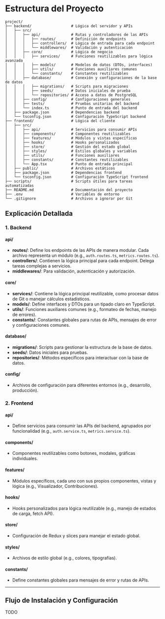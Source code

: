 # Estructura del Proyecto

```
project/
├── backend/                  # Lógica del servidor y APIs
│   ├── src/
│   │   ├── api/              # Rutas y controladores de las APIs
│   │   │   ├── routes/       # Definición de endpoints
│   │   │   ├── controllers/  # Lógica de entrada para cada endpoint
│   │   │   └── middlewares/  # Validación y autenticación
│   │   ├── core/             # Lógica de negocio
│   │   │   ├── services/     # Funciones reutilizables para lógica avanzada
│   │   │   ├── models/       # Modelos de datos (DTOs, interfaces)
│   │   │   ├── utils/        # Funciones auxiliares comunes
│   │   │   └── constants/    # Constantes reutilizables
│   │   ├── database/         # Conexión y configuraciones de la base de datos
│   │   │   ├── migrations/   # Scripts para migraciones
│   │   │   ├── seeds/        # Datos iniciales de prueba
│   │   │   └── repositories/ # Acceso a datos de PostgreSQL
│   │   ├── config/           # Configuraciones generales
│   │   ├── tests/            # Pruebas unitarias del backend
│   │   └── index.ts          # Punto de entrada del backend
│   ├── package.json          # Dependencias backend
│   └── tsconfig.json         # Configuración TypeScript backend
├── frontend/                 # Lógica del cliente
│   ├── src/
│   │   ├── api/              # Servicios para consumir APIs
│   │   ├── components/       # Componentes reutilizables
│   │   ├── features/         # Módulos y vistas específicas
│   │   ├── hooks/            # Hooks personalizados
│   │   ├── store/            # Gestión del estado global
│   │   ├── styles/           # Estilos globales y variables
│   │   ├── utils/            # Funciones auxiliares
│   │   ├── constants/        # Constantes reutilizables
│   │   └── App.tsx           # Punto de entrada principal
│   ├── public/               # Archivos estáticos
│   ├── package.json          # Dependencias frontend
│   └── tsconfig.json         # Configuración TypeScript frontend
├── scripts/                  # Scripts útiles para tareas automatizadas
├── README.md                 # Documentación del proyecto
├── .env                      # Variables de entorno
└── .gitignore                # Archivos a ignorar por Git
```

## Explicación Detallada

### 1. Backend

#### api/
- **routes/**: Define los endpoints de las APIs de manera modular. Cada archivo representa un módulo (e.g., `auth.routes.ts`, `metrics.routes.ts`).
- **controllers/**: Contienen la lógica principal para cada endpoint. Delega tareas complejas a servicios.
- **middlewares/**: Para validación, autenticación y autorización.

#### core/
- **services/**: Contiene la lógica principal reutilizable, como procesar datos de Git o manejar cálculos estadísticos.
- **models/**: Define interfaces y DTOs para un tipado claro en TypeScript.
- **utils/**: Funciones auxiliares comunes (e.g., formateo de fechas, manejo de errores).
- **constants/**: Constantes globales para rutas de APIs, mensajes de error y configuraciones comunes.

#### database/
- **migrations/**: Scripts para gestionar la estructura de la base de datos.
- **seeds/**: Datos iniciales para pruebas.
- **repositories/**: Métodos específicos para interactuar con la base de datos.

#### config/
- Archivos de configuración para diferentes entornos (e.g., desarrollo, producción).

### 2. Frontend

#### api/
- Define servicios para consumir las APIs del backend, agrupados por funcionalidad (e.g., `auth.service.ts`, `metrics.service.ts`).

#### components/
- Componentes reutilizables como botones, modales, gráficas individuales.

#### features/
- Módulos específicos, cada uno con sus propios componentes, vistas y lógica (e.g., Visualizador, Contribuciones).

#### hooks/
- Hooks personalizados para lógica reutilizable (e.g., manejo de estados de carga, fetch API).

#### store/
- Configuración de Redux y slices para manejar el estado global.

#### styles/
- Archivos de estilo global (e.g., colores, tipografías).

#### constants/
- Define constantes globales para mensajes de error y rutas de APIs.

---

## Flujo de Instalación y Configuración

TODO